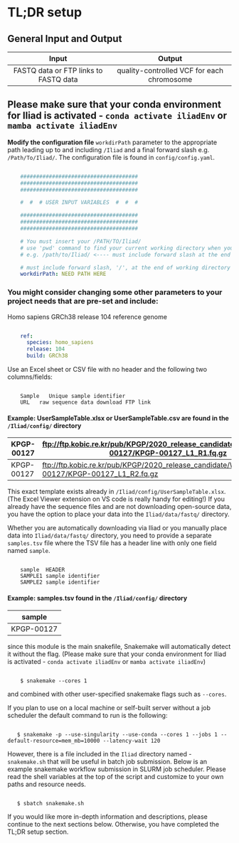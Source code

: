 # TL;DR setup


## General Input and Output

| Input                                 | Output                                     |
|:-------------------------------------:|:------------------------------------------:|
| FASTQ data or FTP links to FASTQ data | quality-controlled VCF for each chromosome |


## **Please make sure that your conda environment for Iliad is activated** - ``conda activate iliadEnv`` or ``mamba activate iliadEnv``

**Modify the configuration file** ``workdirPath`` parameter to the appropriate path leading up to and including ``/Iliad`` and a final forward slash e.g. ``/Path/To/Iliad/``. 
The configuration file is found in ``config/config.yaml``.

```yaml

    #####################################
    #####################################
    #####################################

    #  #  # USER INPUT VARIABLES  #  #  #

    #####################################
    #####################################
    #####################################

    # You must insert your /PATH/TO/Iliad/
    # use 'pwd' command to find your current working directory when you are inside of Iliad directory
    # e.g. /path/to/Iliad/ <---- must include forward slash at the end of working directory path

    # must include forward slash, '/', at the end of working directory path
    workdirPath: NEED PATH HERE
```

### You might consider changing some other parameters to your project needs that are pre-set and include:

Homo sapiens GRCh38 release 104 reference genome

```yaml

    ref:
      species: homo_sapiens
      release: 104
      build: GRCh38
```

Use an Excel sheet or CSV file with no header and the following two columns/fields:

```console

    Sample   Unique sample identifier
    URL   raw sequence data download FTP link
```

#### Example: **UserSampleTable.xlsx** or **UserSampleTable.csv** are found in the ``/Iliad/config/`` directory

| KPGP-00127 | ftp://ftp.kobic.re.kr/pub/KPGP/2020_release_candidate/WGS_SR/KPGP-00127/KPGP-00127_L1_R1.fq.gz |
| --- | --- |
| KPGP-00127 | ftp://ftp.kobic.re.kr/pub/KPGP/2020_release_candidate/WGS_SR/KPGP-00127/KPGP-00127_L1_R2.fq.gz |

This exact template exists already in ``/Iliad/config/UserSampleTable.xlsx``. (The Excel Viewer extension on VS code is really handy for editing!)
If you already have the sequence files and are not downloading open-source data, you have the option to place your data into the ``Iliad/data/fastq/`` directory.

Whether you are automatically downloading via Iliad or you manually place data into ``Iliad/data/fastq/`` directory,
you need to provide a separate ``samples.tsv`` file where the TSV file has a header line with only one field named ``sample``.

```console

    sample  HEADER
    SAMPLE1 sample identifier
    SAMPLE2 sample identifier
```

#### Example: **samples.tsv** found in the ``/Iliad/config/`` directory

| sample |
| --- |
| KPGP-00127 |

since this module is the main snakefile, Snakemake will automatically detect it without the flag. 
(Please make sure that your conda environment for Iliad is activated - ``conda activate iliadEnv`` or ``mamba activate iliadEnv``)

```console

    $ snakemake --cores 1
```

and combined with other user-specified snakemake flags such as ``--cores``.

If you plan to use on a local machine or self-built server without a job scheduler the default command to run is the following:

```console

   $ snakemake -p --use-singularity --use-conda --cores 1 --jobs 1 --default-resource=mem_mb=10000 --latency-wait 120
```

However, there is a file included in the ``Iliad`` directory named - ``snakemake.sh`` that will be useful in batch job submission. 
Below is an example snakemake workflow submission in SLURM job scheduler. 
Please read the shell variables at the top of the script and customize to your own paths and resource needs.

```console

   $ sbatch snakemake.sh
```

If you would like more in-depth information and descriptions, please continue to the next sections below. 
Otherwise, you have completed the TL;DR setup section.